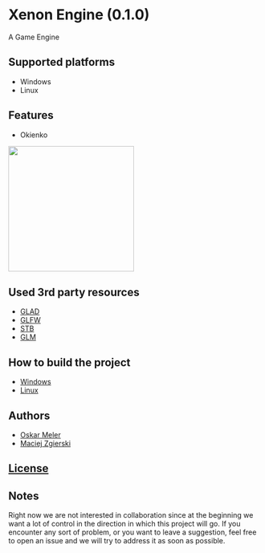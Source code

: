 # Xenon Engine (0.1.0)

A Game Engine 

## Supported platforms

- Windows
- Linux

## Features

- Okienko 
<img src=okienko.png width=250>

## Used 3rd party resources 

- [GLAD](https://github.com/Dav1dde/glad)
- [GLFW](https://github.com/glfw/glfw)
- [STB](https://github.com/nothings/stb)
- [GLM](https://github.com/g-truc/glm)

## How to build the project

- [Windows](README_BuildW.md)
- [Linux](README_BuildL.md)

## Authors

- [Oskar Meler](https://github.com/frogrammer9)
- [Maciej Zgierski](https://github.com/GoscZnickiem)

## [License](LICENSE)

## Notes
Right now we are not interested in collaboration since at the beginning  we want a lot of control in the direction in which this project will go. 
If you encounter any sort of problem, or you want to leave a suggestion, feel free to open an issue and we will try to address it as soon as possible.